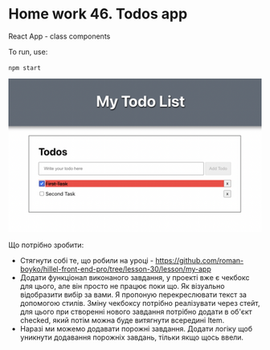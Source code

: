 # Home work 46. Todos app

React App - class components

To run, use:

`npm start`


![screen1](./screen.png)


Що потрібно зробити:

* Стягнути собі те, що робили на уроці - https://github.com/roman-boyko/hillel-front-end-pro/tree/lesson-30/lesson/my-app  
* Додати функціонал виконаного завдання, у проекті вже є чекбокс для цього, але він просто не працює поки що. Як візуально відобразити вибір за вами. Я пропоную перекреслювати текст за допомогою стилів. Зміну чекбоксу потрібно реалізувати через стейт, для цього при створенні нового завдання потрібно додати в об'єкт checked, який потім можна буде витягнути всередині Item.   
* Наразі ми можемо додавати порожні завдання. Додати логіку щоб уникнути додавання порожніх завдань, тільки якщо щось ввели.

